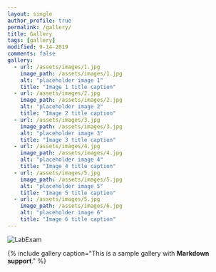 ```yaml
---
layout: single
author_profile: true
permalink: /gallery/
title: Gallery
tags: [gallery]
modified: 9-14-2019
comments: false
gallery:
  - url: /assets/images/1.jpg
    image_path: /assets/images/1.jpg
    alt: "placeholder image 1"
    title: "Image 1 title caption"
  - url: /assets/images/2.jpg
    image_path: /assets/images/2.jpg
    alt: "placeholder image 2"
    title: "Image 2 title caption"
  - url: /assets/images/3.jpg
    image_path: /assets/images/3.jpg
    alt: "placeholder image 3"
    title: "Image 3 title caption"  
  - url: /assets/images/4.jpg
    image_path: /assets/images/4.jpg
    alt: "placeholder image 4"
    title: "Image 4 title caption"
  - url: /assets/images/5.jpg
    image_path: /assets/images/5.jpg
    alt: "placeholder image 5"
    title: "Image 5 title caption"
  - url: /assets/images/5.jpg
    image_path: /assets/images/6.jpg
    alt: "placeholder image 6"
    title: "Image 6 title caption" 
---
```


![LabExam](https://user-images.githubusercontent.com/74285405/106378740-4bb3ad00-63bc-11eb-8fcd-a53cb1da8d2a.JPG)

{% include gallery caption="This is a sample gallery with **Markdown support**." %}

